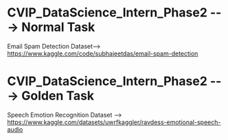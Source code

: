 # CVIP_DataScience_Intern_Phase2 ---> Normal Task

Email Spam Detection
Dataset--> https://www.kaggle.com/code/subhajeetdas/email-spam-detection

# CVIP_DataScience_Intern_Phase2 ---> Golden Task

Speech Emotion Recognition
Dataset --> https://www.kaggle.com/datasets/uwrfkaggler/ravdess-emotional-speech-audio
